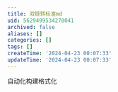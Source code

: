 ```yaml
---
title: 双链转标准md
uid: 5629499534270041
archived: false
aliases: []
categories: []
tags: []
createTime: '2024-04-23 00:07:33'
updateTime: '2024-04-23 00:07:33'
---
```

自动化构建格式化
